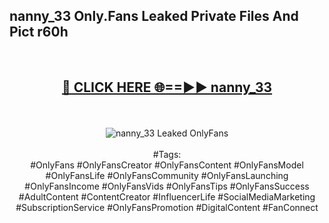 <h2>nanny_33 Only.Fans Leaked Private Files And Pict r60h</h2>
<br>
<div align="center">
<h2><a href="https://mediafiles.top/nanny_33" rel="nofollow">🔴 CLICK HERE 🌐==►► nanny_33</a></h2>
<br>
<br>
<a href="https://mediafiles.top/nanny_33" rel="nofollow" data-target="animated-image.originalLink"><img src="https://i.ibb.co.com/WyWwxjT/player-gif2.gif" alt="nanny_33 Leaked OnlyFans" style="max-width: 100%; display: inline-block;" data-target="animated-image.originalImage"></a>
<br><br>
#Tags:
<br>
#OnlyFans #OnlyFansCreator #OnlyFansContent #OnlyFansModel #OnlyFansLife #OnlyFansCommunity #OnlyFansLaunching #OnlyFansIncome #OnlyFansVids #OnlyFansTips #OnlyFansSuccess #AdultContent #ContentCreator #InfluencerLife #SocialMediaMarketing #SubscriptionService #OnlyFansPromotion #DigitalContent #FanConnect
</div>
<br>